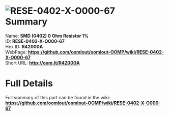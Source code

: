 
![RESE-0402-X-O000-67](https://github.com/oomlout/oomlout-OOMP/blob/master/parts/RESE-0402-X-O000-67/RESE-0402-X-O000-67_420.jpg)   
Summary
=================
  
Name: __SMD (0402) 0 Ohm Resistor 1%__    
ID: __RESE-0402-X-O000-67__   
Hex ID: __R42000A__   
WebPage: __https://github.com/oomlout/oomlout-OOMP/wiki/RESE-0402-X-O000-67__   
Short URL: __http://oom.lt/R42000A__   

Full Details
==========================
Full summary of this part can be found in the wiki:   
__https://github.com/oomlout/oomlout-OOMP/wiki/RESE-0402-X-O000-67__    


